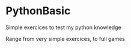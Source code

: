 # PythonBasic

Simple exercices to test my python knowledge

Range from very simple exercices, to full games
